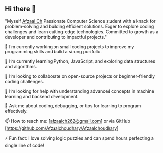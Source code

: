 ## Hi there 👋
"Myself [Afzaal Ch](https://linkedin.com/in/afzaalch) Passionate Computer Science student with a knack for problem-solving and building efficient solutions. Eager to explore coding challenges and learn cutting-edge technologies. Committed to growth as a developer and contributing to impactful projects."


🔭 I’m currently working on small coding projects to improve my programming skills and build a strong portfolio.

🌱 I’m currently learning Python, JavaScript, and exploring data structures and algorithms.

👯 I’m looking to collaborate on open-source projects or beginner-friendly coding challenges.

🤔 I’m looking for help with understanding advanced concepts in machine learning and backend development.

💬 Ask me about coding, debugging, or tips for learning to program effectively.

📫 How to reach me: [afzaalch262@gmail.com] or via GitHub [https://github.com/Afzaalchoudhary/Afzaalchoudhary]

⚡ Fun fact: I love solving logic puzzles and can spend hours perfecting a single line of code!
